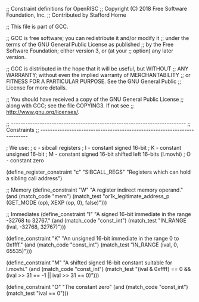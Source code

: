 ;; Constraint definitions for OpenRISC
;; Copyright (C) 2018 Free Software Foundation, Inc.
;; Contributed by Stafford Horne

;; This file is part of GCC.

;; GCC is free software; you can redistribute it and/or modify it
;; under the terms of the GNU General Public License as published
;; by the Free Software Foundation; either version 3, or (at your
;; option) any later version.

;; GCC is distributed in the hope that it will be useful, but WITHOUT
;; ANY WARRANTY; without even the implied warranty of MERCHANTABILITY
;; or FITNESS FOR A PARTICULAR PURPOSE.  See the GNU General Public
;; License for more details.

;; You should have received a copy of the GNU General Public License
;; along with GCC; see the file COPYING3.  If not see
;; <http://www.gnu.org/licenses/>.

;; -------------------------------------------------------------------------
;; Constraints
;; -------------------------------------------------------------------------

; We use:
;  c - sibcall registers
;  I - constant signed 16-bit
;  K - constant unsigned 16-bit
;  M - constant signed 16-bit shifted left 16-bits (l.movhi)
;  O - constant zero

(define_register_constraint "c" "SIBCALL_REGS"
  "Registers which can hold a sibling call address")

;; Memory
(define_constraint "W"
  "A register indirect memory operand."
  (and (match_code "mem")
       (match_test "or1k_legitimate_address_p (GET_MODE (op),
					       XEXP (op, 0), false)")))

;; Immediates
(define_constraint "I"
  "A signed 16-bit immediate in the range -32768 to 32767."
  (and (match_code "const_int")
       (match_test "IN_RANGE (ival, -32768, 32767)")))

(define_constraint "K"
  "An unsigned 16-bit immediate in the range 0 to 0xffff."
  (and (match_code "const_int")
       (match_test "IN_RANGE (ival, 0, 65535)")))

(define_constraint "M"
  "A shifted signed 16-bit constant suitable for l.movhi."
  (and (match_code "const_int")
       (match_test "(ival & 0xffff) == 0
                    && (ival >> 31 == -1 || ival >> 31 == 0)")))

(define_constraint "O"
  "The constant zero"
  (and (match_code "const_int")
       (match_test "ival == 0")))
